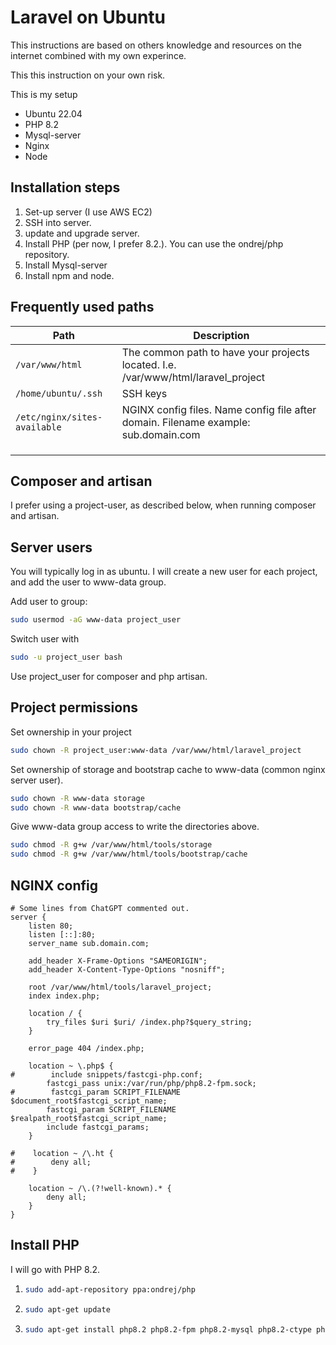 # Laravel on Ubuntu
This instructions are based on others knowledge and resources on the internet combined with my own experince.

This this instruction on your own risk.

This is my setup
* Ubuntu 22.04
* PHP 8.2
* Mysql-server
* Nginx
* Node

## Installation steps
1. Set-up server (I use AWS EC2)
2. SSH into server.
3. update and upgrade server.
4. Install PHP (per now, I prefer 8.2.). You can use the ondrej/php repository.
5. Install Mysql-server
6. Install npm and node.

## Frequently used paths
| Path                       | Description                                                                         |
|----------------------------|-------------------------------------------------------------------------------------|
| `/var/www/html`             | The common path to have your projects located. I.e. /var/www/html/laravel_project   |
| `/home/ubuntu/.ssh`          | SSH keys                                                                            |
| `/etc/nginx/sites-available` | NGINX config files. Name config file after domain. Filename example: sub.domain.com |
|                            |                                                                                     |
|                            |                                                                                     |
|                            |                                                                                     |

## Composer and artisan
I prefer using a project-user, as described below, when running composer and artisan.

## Server users
You will typically log in as ubuntu. I will create a new user for each project, and add the user to www-data group.

Add user to group: 
```bash
sudo usermod -aG www-data project_user
```

Switch user with 
```bash
sudo -u project_user bash
```

Use project_user for composer and php artisan.

## Project permissions
Set ownership in your project
```bash
sudo chown -R project_user:www-data /var/www/html/laravel_project
```
Set ownership of storage and bootstrap cache to www-data (common nginx server user).
```bash
sudo chown -R www-data storage
sudo chown -R www-data bootstrap/cache
```

Give www-data group access to write the directories above.
```bash
sudo chmod -R g+w /var/www/html/tools/storage
sudo chmod -R g+w /var/www/html/tools/bootstrap/cache
```

## NGINX config
```nginx
# Some lines from ChatGPT commented out.
server {
    listen 80;
    listen [::]:80;
    server_name sub.domain.com;

    add_header X-Frame-Options "SAMEORIGIN";
    add_header X-Content-Type-Options "nosniff";

    root /var/www/html/tools/laravel_project;
    index index.php;

    location / {
        try_files $uri $uri/ /index.php?$query_string;
    }

    error_page 404 /index.php;

    location ~ \.php$ {
#        include snippets/fastcgi-php.conf;
        fastcgi_pass unix:/var/run/php/php8.2-fpm.sock;
#        fastcgi_param SCRIPT_FILENAME $document_root$fastcgi_script_name;
        fastcgi_param SCRIPT_FILENAME $realpath_root$fastcgi_script_name;
        include fastcgi_params;
    }

#    location ~ /\.ht {
#        deny all;
#    }

    location ~ /\.(?!well-known).* {
        deny all;
    }
}
```

## Install PHP
I will go with PHP 8.2.
1. ```bash
   sudo add-apt-repository ppa:ondrej/php
   ```
2. ```bash
   sudo apt-get update
   ```
3. ```bash
   sudo apt-get install php8.2 php8.2-fpm php8.2-mysql php8.2-ctype php8.2-curl php8.2-dom php8.2-fileinfo php8.2-filter php8.2-hash php8.2-mbstring php8.2-openssl php8.2-pcre php8.2-pdo php8.2-session php8.2-tokenizer php8.2-xml
   ```
